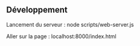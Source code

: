 Développement
-------------

Lancement du serveur :
	node scripts/web-server.js

Aller sur la page :
	localhost:8000/index.html
